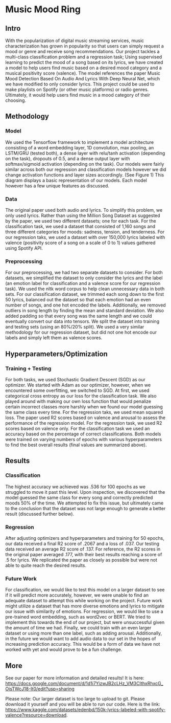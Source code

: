 # Music Mood Ring

## Intro
With the popularization of digital music streaming services, music characterization has grown in popularity so that users can simply request a mood or genre and receive song recommendations. Our project tackles a multi-class classification problem and a regression task; Using supervised learning to predict the mood of a song based on its lyrics, we have created a model to help users find music based on a desired mood category and a musical positivity score (valence). The model references the paper Music Mood Detection Based On Audio And Lyrics With Deep Neural Net, which we have modified to only consider lyrics. This project could be used to make playlists on Spotify (or other music platforms) or radio genres. Ultimately, it would help users find music in a mood category of their choosing.

## Methodology
### Model

We used the Tensorflow framework to implement a model architecture consisting of a word embedding layer, 1D convolution, max pooling, an LSTM/GRU (tested both), a dense layer with relu/tanh activation (depending on the task), dropouts of 0.5, and a dense output layer with softmax/sigmoid activation (depending on the task). Our models were fairly similar across both our regression and classification models however we did change activation functions and layer sizes accordingly. (See Figure 1) This diagram displays a basic representation of our models. Each model however has a few unique features as discussed.

### Data

The original paper used both audio and lyrics. To simplify this problem, we only used lyrics. Rather than using the Million Song Dataset as suggested by the paper, we used two different datasets; one for each task. For the classification task, we used a dataset that consisted of 1,160 songs and three different categories for moods: sadness, tension, and tenderness. For our regression taks, we used a dataset with over 150,000 lyrics labeled with valence (positivity score of a song on a scale of 0 to 1) values gathered using Spotify API.

### Preprocessing

For our preprocessing, we had two separate datasets to consider. For both datasets, we simplified the dataset to only consider the lyrics and the label (an emotion label for classification and a valence score for our regression task). We used the nltk word corpus to help clean unnecessary data in both sets. For our classification dataset, we trimmed each song down to the first 50 lyrics, balanced out the dataset so that each emotion had an even number of songs, and one hot encoded the labels. Additionally, we removed outliers in song length by finding the mean and standard deviation. We also added padding so that every song was the same length and we could eventually convert our data into tensors. We split the dataset into training and testing sets (using an 80%/20% split). We used a very similar methodology for our regression dataset, but did not one hot encode our labels and simply left them as valence scores.

## Hyperparameters/Optimization
### Training + Testing

For both tasks, we used Stochastic Gradient Descent (SGD) as our optimizer. We started with Adam as our optimizer, however, when we encountered some overfitting, we switched to SGD. At first, we used categorical cross entropy as our loss for the classification task. We also played around with making our own loss function that would penalize certain incorrect classes more harshly when we found our model guessing the same class every time. For the regression taks, we used mean squared loss. The paper used R2 scores based on valence and arousal to assess the performance of the regression model. For the regression task, we used R2 scores based on valence only. For the classification task we used an accuracy based on the percentage of correct classifications. Both models were trained on varying numbers of epochs with various hyperparameters to find the best overall results (final values are summarized above).

## Results
### Classification

The highest accuracy we achieved was .536 for 100 epochs as we struggled to move it past this level. Upon inspection, we discovered that the model guessed the same class for every song and correctly predicted moods 50% of the time. We attempted to fix this issue, but ultimately came to the conclusion that the dataset was not large enough to generate a better result (discussed further below). 

### Regression

After adjusting optimizers and hyperparameters and training for 50 epochs, our data received a final R2 score of .2067 and a loss of .037. Our testing data received an average R2 score of .137. For reference, the R2 scores in the original paper averaged .177, with their best results reaching a score of .5 for lyrics. We replicated the paper as closely as possible but were not able to quite reach the desired results.

### Future Work

For classification, we would like to test this model on a larger dataset to see if it will predict more accurately, however, we were unable to find an adequate dataset to attempt this while working on the project. Future work might utilize a dataset that has more diverse emotions and lyrics to mitigate our issue with similarity of emotions. For regression, we would like to use a pre-trained word embedding, such as word2vec or BERT. We tried to implement this towards the end of our project, but were unsuccessful given the amount of time we had. Finally, we could train with an even larger dataset or using more than one label, such as adding arousal. Additionally, in the future we would want to add audio data to our set in the hopes of increasing prediction accuracy. This would be a form of data we have not worked with yet and would prove to be a fun challenge.

## More 
See our paper for more information and detailed results! 
It is here: https://docs.google.com/document/d/1d1i7YizwJB2cLHz_VM3CIthxRhxcG_OisTWcJ18-It0/edit?usp=sharing

Please note: Our larger dataset is too large to upload to git. Please download it yourself and you will be able to run our code. Here is the link:
 https://www.kaggle.com/datasets/edenbd/150k-lyrics-labeled-with-spotify-valence?resource=download.